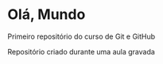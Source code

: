 # Olá, Mundo
 Primeiro repositório do curso de Git e GitHub

 Repositório criado durante uma aula gravada

